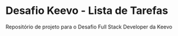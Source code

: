 # Desafio Keevo - Lista de Tarefas
Repositório de projeto para o Desafio Full Stack Developer da Keevo
